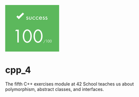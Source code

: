 ![](https://github.com/a-boring-man/cpp_4/blob/main/100_score_icon.png)

# cpp_4

The fifth C++ exercises module at 42 School teaches us about polymorphism, abstract classes, and interfaces.
